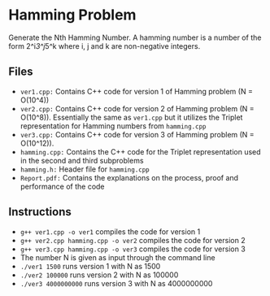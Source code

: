 # Hamming Problem
Generate the Nth Hamming Number. A hamming number is a number of the form 2^i*3^j*5^k where i, j and k are non-negative integers.

## Files

 - `ver1.cpp:` Contains C++ code for version 1 of Hamming problem (N = O(10^4))
 - `ver2.cpp:` Contains C++ code for version 2 of Hamming problem (N = O(10^8)). Essentially the same as `ver1.cpp` but it utilizes the Triplet representation for Hamming numbers from `hamming.cpp`
 - `ver3.cpp:` Contains C++ code for version 3 of Hamming problem (N = O(10^12)).
 - `hamming.cpp:` Contains the C++ code for the Triplet representation used in the second and third subproblems
 - `hamming.h:` Header file for `hamming.cpp`
 - `Report.pdf:` Contains the explanations on the process, proof and performance of the code

## Instructions

 - `g++ ver1.cpp -o ver1` compiles the code for version 1
 - `g++ ver2.cpp hamming.cpp -o ver2` compiles the code for version 2
 - `g++ ver3.cpp hamming.cpp -o ver3` compiles the code for version 3
 - The number N is given as input through the command line
 - `./ver1 1500` runs version 1 with N as 1500
 - `./ver2 100000` runs version 2 with N as 100000
 - `./ver3 4000000000` runs version 3 with N as 4000000000
